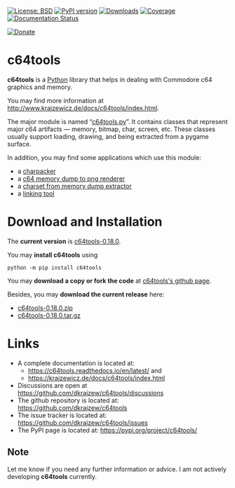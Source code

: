[![License: BSD](https://img.shields.io/badge/License-BSD-green.svg)](https://github.com/dkrajzew/c64tools/blob/master/LICENSE)
[![PyPI version](https://badge.fury.io/py/c64tools.svg)](https://pypi.python.org/pypi/c64tools)
[![Downloads](https://pepy.tech/badge/c64tools)](https://pepy.tech/project/c64tools)
[![Coverage](https://img.shields.io/badge/coverage-43%25-success)](https://img.shields.io/badge/coverage-43%25-success)
[![Documentation Status](https://readthedocs.org/projects/c64tools/badge/?version=latest)](https://c64tools.readthedocs.io/en/latest/?badge=latest)

[![Donate](https://www.paypalobjects.com/en_US/i/btn/btn_donate_SM.gif)](https://www.paypal.com/cgi-bin/webscr?cmd=_s-xclick&hosted_button_id=GVQQWZKB6FDES)


c64tools
========

__c64tools__ is a [Python](https://www.python.org/) library that helps in dealing with Commodore c64 graphics and memory.

You may find more information at http://www.krajzewicz.de/docs/c64tools/index.html.

The major module is named “[c64tools.py](http://www.krajzewicz.de/docs/c64tools/api_c64tools.html)”. It contains classes that represent major c64 artifacts — memory, bitmap, char, screen, etc. These classes usually support loading, drawing, and being extracted from a pygame surface.

In addition, you may find some applications which use this module:

* a [charpacker](http://www.krajzewicz.de/docs/c64tools/use_charpacker.html)
* a [c64 memory dump to png renderer](http://www.krajzewicz.de/docs/c64tools/use_mem2png.html)
* a [charset from memory dump extractor](http://www.krajzewicz.de/docs/c64tools/use_charset2png.html)
* a [linking tool](http://www.krajzewicz.de/docs/c64tools/use_filemerge.html)

Download and Installation
=========================

The __current version__ is [c64tools-0.18.0](https://github.com/dkrajzew/c64tools/releases/tag/0.18.0).

You may __install c64tools__ using

```console
python -m pip install c64tools
```

You may __download a copy or fork the code__ at [c64tools&apos;s github page](https://github.com/dkrajzew/c64tools).

Besides, you may __download the current release__ here:

* [c64tools-0.18.0.zip](https://github.com/dkrajzew/c64tools/archive/refs/tags/0.18.0.zip)
* [c64tools-0.18.0.tar.gz](https://github.com/dkrajzew/c64tools/archive/refs/tags/0.18.0.tar.gz)


Links
=====

* A complete documentation is located at:
   * <https://c64tools.readthedocs.io/en/latest/> and
   * <https://krajzewicz.de/docs/c64tools/index.html>
* Discussions are open at <https://github.com/dkrajzew/c64tools/discussions>
* The github repository is located at: <https://github.com/dkrajzew/c64tools>
* The issue tracker is located at: <https://github.com/dkrajzew/c64tools/issues>
* The PyPI page is located at: <https://pypi.org/project/c64tools/>

## Note

Let me know if you need any further information or advice. I am not actively developing __c64tools__ currently.



